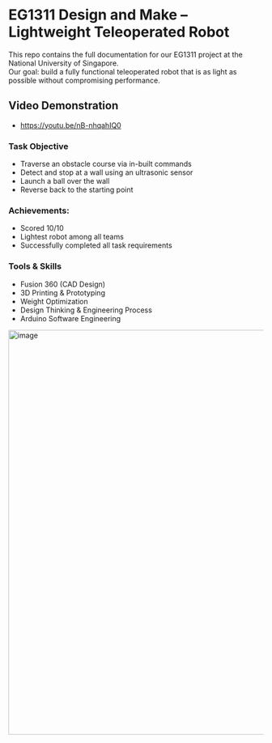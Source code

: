 # EG1311 Design and Make – Lightweight Teleoperated Robot

This repo contains the full documentation for our EG1311 project at the National University of Singapore.  
Our goal: build a fully functional teleoperated robot that is as light as possible without compromising performance.

## Video Demonstration
* https://youtu.be/nB-nhqahIQ0

###  Task Objective
- Traverse an obstacle course via in-built commands
- Detect and stop at a wall using an ultrasonic sensor  
- Launch a ball over the wall  
- Reverse back to the starting point

### Achievements:  
- Scored 10/10  
- Lightest robot among all teams  
- Successfully completed all task requirements

### Tools & Skills
- Fusion 360 (CAD Design)
- 3D Printing & Prototyping
- Weight Optimization
- Design Thinking & Engineering Process
- Arduino Software Engineering

  
<img width="794" height="800" alt="image" src="https://github.com/user-attachments/assets/5aee768c-0964-4d0d-bfed-c4d1c00c76b2" />

